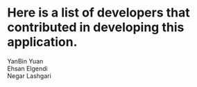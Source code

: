 # Here is a list of developers that contributed in developing this application.

YanBin Yuan  
Ehsan Elgendi  
Negar Lashgari
